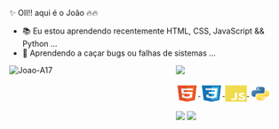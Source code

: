 ✨ OII!! aqui é o João 🔥🔥

- 📚 Eu estou aprendendo recentemente HTML, CSS, JavaScript && Python ...
- 🐛 Aprendendo a caçar bugs ou falhas de sistemas ...

<div>
  <a href="https://github.com/Joao-A17">
  <img height="180em" src="https://github-readme-stats.vercel.app/api?username=Joao-A17&show_icons=true&theme=radical&include_all_commits=true&count_private=true"/>
  <!--<img height="180em" src="https://github-readme-stats.vercel.app/api/top-langs/?username=Joao-A17&layout=compact&langs_count=7&theme=synthwave"/>-->
  <img align="left" alt="Joao-A17" height="300" width="300" src="https://i.pinimg.com/originals/5b/30/c6/5b30c680faa6a9b0b1c8a7ce3fd73b62.gif">
</div>
 <div style="display: inline_block"><br>
  <!-- <img align="center" alt="Joao-A17-Ts" height="30" width="40" src="https://raw.githubusercontent.com/devicons/devicon/master/icons/typescript/typescript-plain.svg">
  <img align="center" alt="Joao-A17-React" height="30" width="40" src="https://raw.githubusercontent.com/devicons/devicon/master/icons/react/react-original.svg"> -->
  <img align="center" alt="Joao-A17-HTML" height="30" width="40" src="https://raw.githubusercontent.com/devicons/devicon/master/icons/html5/html5-original.svg">
  <img align="center" alt="Joao-A17-CSS" height="30" width="40" src="https://raw.githubusercontent.com/devicons/devicon/master/icons/css3/css3-original.svg">
  <img align="center" alt="Joao-A17-Js" height="30" width="40" src="https://raw.githubusercontent.com/devicons/devicon/master/icons/javascript/javascript-plain.svg">
  <img align="center" alt="Joao-A17-Python" height="30" width="40" src="https://raw.githubusercontent.com/devicons/devicon/master/icons/python/python-original.svg">
</div>
  
  <br>
  
<div>
  <a href="https://instagram.com/joao_vic2k" target="_blank"><img src="https://img.shields.io/badge/-Instagram-%23E4405F?style=for-the-badge&logo=instagram&logoColor=white" target="_blank"></a>
  <a href = "mailto:joaovictorca2004@gmail.com"><img src="https://img.shields.io/badge/-Gmail-%23333?style=for-the-badge&logo=gmail&logoColor=white" target="_blank"></a>
  
  <!--[Snake animation](https://github.com/Joao-A17/Joao-A17/blob/output/github-contribution-grid-snake.svg)-->
  
</div>
